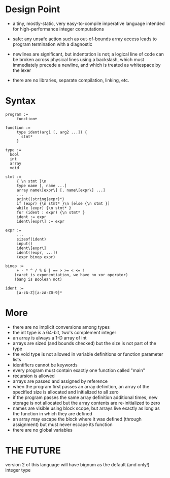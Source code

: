 # Design Point

- a tiny, mostly-static, very easy-to-compile imperative language
intended for high-performance integer computations

- safe: any unsafe action such as out-of-bounds array access leads to
program termination with a diagnostic

- newlines are significant, but indentation is not; a logical line of
code can be broken across physical lines using a backslash, which must
immediately precede a newline, and which is treated as whitespace by
the lexer

- there are no libraries, separate compilation, linking, etc.

# Syntax

```
program :=
     function+

function :=
     type ident(arg1 [, arg2 ...]) {
       stmt*
     }

type :=
  bool
  int
  array
  void

stmt :=
     { \n stmt }\n
     type name [, name ...]
     array name\[expr\] [, name\[expr\] ...]
     ...
     print((string|expr)*)
     if (expr) {\n stmt* }\n [else {\n stmt }]
     while (expr) {\n stmt* }
     for (ident : expr) {\n stmt* }
     ident := expr
     ident\[expr\] := expr

expr :=
     ...
     sizeof(ident)
     input()
     ident\[expr\]
     ident([expr, ...])
     (expr binop expr)

binop :=
     + - * ^ / % & | == > >= < <= !
    (caret is exponentiation, we have no xor operator)
    (bang is Boolean not)

ident :=
     [a-zA-Z][a-zA-Z0-9]*

```

# More

- there are no implicit conversions among types
- the int type is a 64-bit, two's complement integer
- an array is always a 1-D array of int
- arrays are sized (and bounds checked) but the size is not part of the type
- the void type is not allowed in variable definitions or function parameter lists
- identifiers cannot be keywords
- every program must contain exactly one function called "main"
- recursion is allowed
- arrays are passed and assigned by reference
- when the program first passes an array definition, an array of the
  specified size is allocated and initialized to all zero
- if the program passes the same array definition additional times,
  new storage is not allocated but the array contents are re-initialized to zero
- names are visible using block scope, but arrays live exactly as long
  as the function in which they are defined
- an array may escape the block where it was defined (through
  assignment) but must never escape its function
- there are no global variables

# THE FUTURE

version 2 of this language will have bignum as the default (and only!)
integer type
